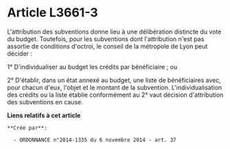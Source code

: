 # Article L3661-3

L'attribution des subventions donne lieu à une délibération distincte du vote du budget. Toutefois, pour les subventions dont
l'attribution n'est pas assortie de conditions d'octroi, le conseil de la métropole de Lyon peut décider : 

1° D'individualiser au budget les crédits par bénéficiaire ; ou 

2° D'établir, dans un état annexé au budget, une liste de bénéficiaires avec, pour chacun d'eux, l'objet et le montant de la
subvention. L'individualisation des crédits ou la liste établie conformément au 2° vaut décision d'attribution des
subventions en cause.

**Liens relatifs à cet article**

	**Créé par**:

	  - ORDONNANCE n°2014-1335 du 6 novembre 2014 - art. 37
